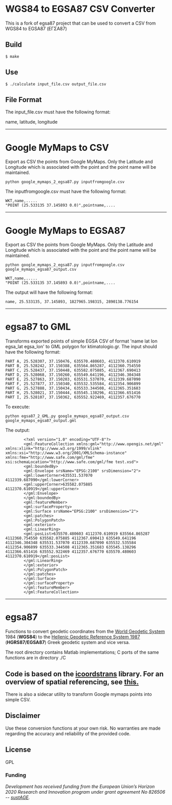 # WGS84 to EGSA87 CSV Converter

This is a fork of egsa87 project that can be used to convert a CSV from WGS84 to EGSA87 (ΕΓΣΑ87)

## Build

```
$ make
```

## Use

```
$ ./calculate input_file.csv output_file.csv
```

##  File Format

The input_file.csv must have the following format:

name, latitude, longitude

-----------------------

# Google MyMaps to CSV

Export as CSV the points from Google MyMaps. Only the Latitude and Longitude which is associated with the point and the point name will be maintained.


```
python google_mymaps_2_egsa87.py inputfromgoogle.csv 
```

The inputfromgoogle.csv must have the following format:

```
WKT,name,.....
"POINT (25.533135 37.145893 0.0)",pointname,....
```


-----------------------

# Google MyMaps to EGSA87

Export as CSV the points from Google MyMaps. Only the Latitude and Longitude which is associated with the point and the point name will be maintained.

```
python google_mymaps_2_egsa87.py inputfromgoogle.csv  google_mymaps_egsa87_output.csv
```

```
WKT,name,.....
"POINT (25.533135 37.145893 0.0)",pointname,....
```

The output will have the following format:

```
name, 25.533135, 37.145893, 1827965.198315, 2890138.776154
```

-----------------------
# egsa87 to GML
Transforms exported points of simple EGSA CSV of format 'name lat lon egsa_lat egsa_lon' to GML polygon for ktimatologio.gr. The input should have the following format:

```
PART A, 25.528307, 37.150476, 635570.480603, 4112370.610919
PART B, 25.528242, 37.150388, 635564.865287, 4112360.754550
PART C, 25.528437, 37.150448, 635582.075885, 4112367.690413
PART D, 25.528068, 37.150260, 635549.641196, 4112346.304348
PART E, 25.527863, 37.150203, 635531.537070, 4112339.687090
PART F, 25.527877, 37.150340, 635532.535584, 4112354.906899
PART G, 25.527888, 37.150434, 635533.344508, 4112365.351683
PART H, 25.528021, 37.150444, 635545.138296, 4112366.651416
PART I, 25.528107, 37.150362, 635552.922469, 4112357.676770
```

To execute:

```
python egsa87_2_GML.py google_mymaps_egsa87_output.csv google_mymaps_egsa87_output.gml
```

The output:

```
		<?xml version="1.0" encoding="UTF-8"?>
		<gml:FeatureCollection xmlns:gml="http://www.opengis.net/gml" xmlns:xlink="http://www.w3.org/1999/xlink" xmlns:xsi="http://www.w3.org/2001/XMLSchema-instance" xmlns:fme="http://www.safe.com/gml/fme" xsi:schemaLocation="http://www.safe.com/gml/fme test.xsd">
		<gml:boundedBy>
		<gml:Envelope srsName="EPSG:2100" srsDimension="2">
		<gml:lowerCorner>635531.537070 4112339.687090</gml:lowerCorner>
		<gml:upperCorner>635582.075885 4112370.610919</gml:upperCorner>
		</gml:Envelope>
		</gml:boundedBy>
		<gml:featureMember>
		<gml:surfaceProperty>
		<gml:Surface srsName="EPSG:2100" srsDimension="2">
		<gml:patches>
		<gml:PolygonPatch>
		<gml:exterior>
		<gml:LinearRing>
		<gml:posList>635570.480603 4112370.610919 635564.865287 4112360.754550 635582.075885 4112367.690413 635549.641196 4112346.304348 635531.537070 4112339.687090 635532.535584 4112354.906899 635533.344508 4112365.351683 635545.138296 4112366.651416 635552.922469 4112357.676770 635570.480603 4112370.610919</gml:posList>
		</gml:LinearRing>
		</gml:exterior>
		</gml:PolygonPatch>
		</gml:patches>
		</gml:Surface>
		</gml:surfaceProperty>
		</gml:featureMember>
		</gml:FeatureCollection>
```

-----------------------
# egsa87
Functions to convert geodetic coordinates from the [World Geodetic System](https://en.wikipedia.org/wiki/World_Geodetic_System) 1984 (**WGS84**) to the [Hellenic Geodetic Reference System 1987](https://en.wikipedia.org/wiki/Hellenic_Geodetic_Reference_System_1987) (**HGRS87/EGSA87**) Greek geodetic system and vice versa.

The root directory contains Matlab implementations; C ports of the same functions are in directory ./C

Code is based on the [icoordstrans](https://github.com/skozan/icoordstrans) library.
For an overview of spatial referencing, see [this.](https://unstats.un.org/Unsd/geoinfo/UNGEGN/docs/_data_ICAcourses/_HtmlModules/_Documents/D06/documents/D06-03_KnippersPPTeaching.pdf)
-----------------------

There is also a sidecar utility to transform Google mymaps points into simple CSV.


## Disclaimer
Use these conversion functions at your own risk. No warranties are made regarding the accuracy and reliability of the provided code. 

## License
GPL

### Funding
_Development has received funding from the European Union’s Horizon 2020 Research and Innovation program under grant agreement No 826506 -- [sustAGE](https://www.sustage.eu/)._
